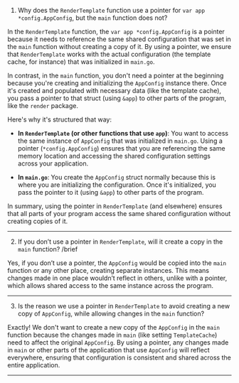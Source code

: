 1. Why does the `RenderTemplate` function use a pointer for `var app *config.AppConfig`, but the `main` function does not?

In the `RenderTemplate` function, the `var app *config.AppConfig` is a pointer because it needs to reference the same shared configuration that was set in the `main` function without creating a copy of it. By using a pointer, we ensure that `RenderTemplate` works with the actual configuration (the template cache, for instance) that was initialized in `main.go`.

In contrast, in the `main` function, you don't need a pointer at the beginning because you're creating and initializing the `AppConfig` instance there. Once it's created and populated with necessary data (like the template cache), you pass a pointer to that struct (using `&app`) to other parts of the program, like the `render` package.

Here's why it's structured that way:

- **In `RenderTemplate` (or other functions that use `app`)**: You want to access the same instance of `AppConfig` that was initialized in `main.go`. Using a pointer (`*config.AppConfig`) ensures that you are referencing the same memory location and accessing the shared configuration settings across your application.

- **In `main.go`**: You create the `AppConfig` struct normally because this is where you are initializing the configuration. Once it's initialized, you pass the pointer to it (using `&app`) to other parts of the program.

In summary, using the pointer in `RenderTemplate` (and elsewhere) ensures that all parts of your program access the same shared configuration without creating copies of it.

---
2. If you don’t use a pointer in `RenderTemplate`, will it create a copy in the `main` function? /brief

Yes, if you don’t use a pointer, the `AppConfig` would be copied into the `main` function or any other place, creating separate instances. This means changes made in one place wouldn’t reflect in others, unlike with a pointer, which allows shared access to the same instance across the program.

---
3. Is the reason we use a pointer in `RenderTemplate` to avoid creating a new copy of `AppConfig`, while allowing changes in the `main` function?

Exactly! We don't want to create a new copy of the `AppConfig` in the `main` function because the changes made in `main` (like setting `TemplateCache`) need to affect the original `AppConfig`. By using a pointer, any changes made in `main` or other parts of the application that use `AppConfig` will reflect everywhere, ensuring that configuration is consistent and shared across the entire application.


---
